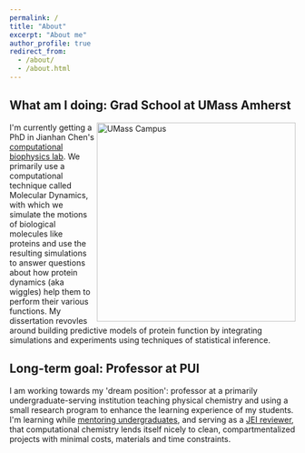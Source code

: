 ```yaml
---
permalink: /
title: "About"
excerpt: "About me"
author_profile: true
redirect_from: 
  - /about/
  - /about.html
---
```


What am I doing: Grad School at UMass Amherst 
-----
<img align='right' width='350' alt='UMass Campus' src='https://umassamherst.widen.net/content/kwpnbgxybm/jpeg/2015_Fall_Campus_mkt__MG_9474.jpeg?w=640&keep=c&crop=yes&color=cccccc&quality=80'>

I'm currently getting a PhD in Jianhan Chen's [computational biophysics lab](https://people.chem.umass.edu/jchenlab/main.html). We primarily use a computational technique called Molecular Dynamics, with which we simulate the motions of biological molecules like proteins and use the resulting simulations to answer questions about how protein dynamics (aka wiggles) help them to perform their various functions. My dissertation revovles around building predictive models of protein function by integrating simulations and experiments using techniques of statistical inference.


Long-term goal: Professor at PUI
---
I am working towards my 'dream position': professor at a primarily undergraduate-serving institution teaching physical chemistry and using a small research program to enhance the learning experience of my students.
I'm learning while [mentoring undergraduates](teaching/mentoring), and serving as a [JEI reviewer](https://www.emerginginvestigators.org/), that computational chemistry lends itself nicely to clean, compartmentalized projects with minimal costs, materials and time constraints.
